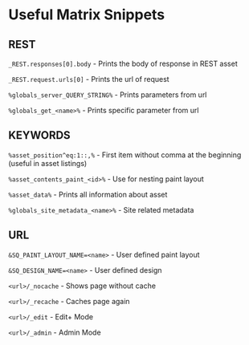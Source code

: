 # Useful Matrix Snippets

## REST

`_REST.responses[0].body` - Prints the body of response in REST asset

`_REST.request.urls[0]` - Prints the url of request

`%globals_server_QUERY_STRING%` - Prints parameters from url

`%globals_get_<name>%` - Prints specific parameter from url

## KEYWORDS

`%asset_position^eq:1::,%` - First item without comma at the beginning (useful in asset listings)

`%asset_contents_paint_<id>%` - Use for nesting paint layout

`%asset_data%` - Prints all information about asset

`%globals_site_metadata_<name>%` - Site related metadata

## URL

`&SQ_PAINT_LAYOUT_NAME=<name>` - User defined paint layout

`&SQ_DESIGN_NAME=<name>` - User defined design

`<url>/_nocache` - Shows page without cache

`<url>/_recache` - Caches page again

`<url>/_edit` - Edit+ Mode

`<url>/_admin` - Admin Mode
